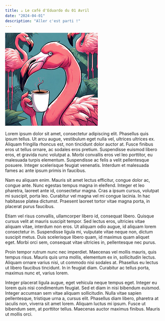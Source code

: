 ```yaml
---
title: ☕ Le café d'Eduardo du 01 Avril
date: "2024-04-01"
description: "Aller c'est parti !"
---
```


![Café d'Eduardo](../eduardo.png)

Lorem ipsum dolor sit amet, consectetur adipiscing elit. Phasellus quis ipsum tellus. Ut arcu augue, vestibulum eget nulla vel, ultrices ultrices ex. Aliquam fringilla rhoncus est, non tincidunt dolor auctor at. Fusce finibus eros ut tellus ornare, ac sodales eros pretium. Suspendisse euismod libero eros, et gravida nunc volutpat a. Morbi convallis eros vel leo porttitor, eu malesuada turpis elementum. Suspendisse ac felis a velit pellentesque posuere. Integer scelerisque feugiat venenatis. Interdum et malesuada fames ac ante ipsum primis in faucibus.

Nam eu aliquam enim. Mauris sit amet lectus efficitur, congue dolor ac, congue ante. Nunc egestas tempus magna in eleifend. Integer et leo pharetra, laoreet ante id, consectetur magna. Cras a ipsum cursus, volutpat mi suscipit, porta leo. Curabitur vel magna vel mi congue lacinia. In hac habitasse platea dictumst. Praesent laoreet tortor vitae magna porta, in placerat purus faucibus.

Etiam vel risus convallis, ullamcorper libero id, consequat libero. Quisque cursus velit at mauris suscipit tempor. Sed lectus eros, ultricies vitae aliquam vitae, interdum non eros. Ut aliquam odio augue, id aliquam lorem consectetur in. Suspendisse ligula mi, vulputate vitae neque non, dictum suscipit metus. Duis scelerisque libero quam, id maximus quam aliquet eget. Morbi orci sem, consequat vitae ultricies in, pellentesque nec purus.

Proin tempor rutrum nunc nec imperdiet. Maecenas vel mollis mauris, quis tempus risus. Mauris quis urna mollis, elementum ex in, sollicitudin lectus. Aliquam ornare varius nisi, ut commodo nisi sodales at. Phasellus eu lectus ut libero faucibus tincidunt. In in feugiat diam. Curabitur ac tellus porta, maximus nunc et, varius lorem.

Integer placerat ligula augue, eget vehicula neque tempus eget. Integer eu lorem quis nisi condimentum feugiat. Sed et diam in nisi bibendum euismod. Integer accumsan sem vitae aliquam sollicitudin. Nulla vitae sapien pellentesque, tristique urna a, cursus elit. Phasellus diam libero, pharetra at iaculis non, viverra sit amet lorem. Aliquam luctus mi ipsum. Fusce ut bibendum sem, at porttitor tellus. Maecenas auctor maximus finibus. Mauris ut mollis orci.
